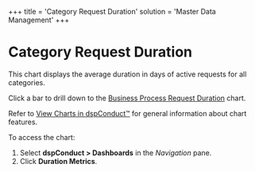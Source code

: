 +++
title = 'Category Request Duration'
solution = 'Master Data Management'
+++

# Category Request Duration

This chart displays the <span>average duration in days of active
requests for all categories.</span>

Click a bar to drill down to the [Business Process Request
Duration](Busniess_Process_Request_Duration) chart.

Refer to [View Charts in dspConduct™](../Use_Cases/View_Charts) for
general information about chart features.

To access the chart:

1.  Select **dspConduct \> Dashboards** in the *Navigation* pane.
2.  Click **Duration Metrics**.
